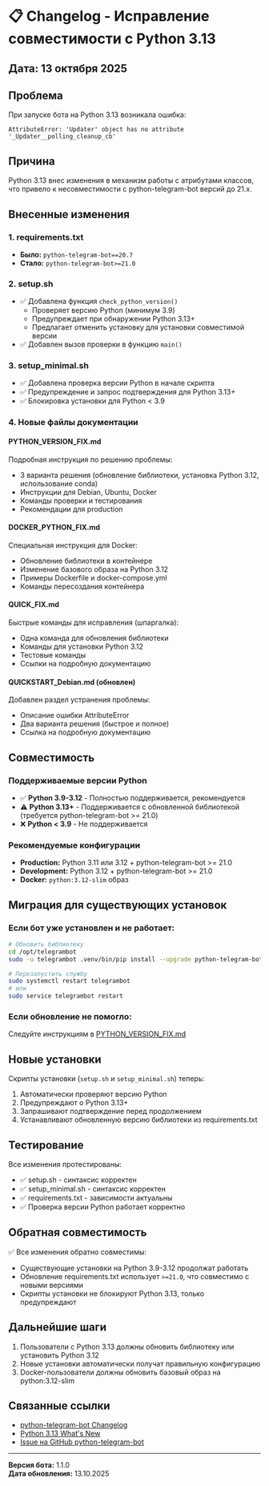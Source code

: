 # 📋 Changelog - Исправление совместимости с Python 3.13

## Дата: 13 октября 2025

## Проблема

При запуске бота на Python 3.13 возникала ошибка:
```
AttributeError: 'Updater' object has no attribute '_Updater__polling_cleanup_cb'
```

## Причина

Python 3.13 внес изменения в механизм работы с атрибутами классов, что привело к несовместимости с python-telegram-bot версий до 21.x.

## Внесенные изменения

### 1. requirements.txt
- **Было:** `python-telegram-bot==20.7`
- **Стало:** `python-telegram-bot>=21.0`

### 2. setup.sh
- ✅ Добавлена функция `check_python_version()`
  - Проверяет версию Python (минимум 3.9)
  - Предупреждает при обнаружении Python 3.13+
  - Предлагает отменить установку для установки совместимой версии
- ✅ Добавлен вызов проверки в функцию `main()`

### 3. setup_minimal.sh
- ✅ Добавлена проверка версии Python в начале скрипта
- ✅ Предупреждение и запрос подтверждения для Python 3.13+
- ✅ Блокировка установки для Python < 3.9

### 4. Новые файлы документации

#### PYTHON_VERSION_FIX.md
Подробная инструкция по решению проблемы:
- 3 варианта решения (обновление библиотеки, установка Python 3.12, использование conda)
- Инструкции для Debian, Ubuntu, Docker
- Команды проверки и тестирования
- Рекомендации для production

#### DOCKER_PYTHON_FIX.md
Специальная инструкция для Docker:
- Обновление библиотеки в контейнере
- Изменение базового образа на Python 3.12
- Примеры Dockerfile и docker-compose.yml
- Команды пересоздания контейнера

#### QUICK_FIX.md
Быстрые команды для исправления (шпаргалка):
- Одна команда для обновления библиотеки
- Команды для установки Python 3.12
- Тестовые команды
- Ссылки на подробную документацию

#### QUICKSTART_Debian.md (обновлен)
Добавлен раздел устранения проблемы:
- Описание ошибки AttributeError
- Два варианта решения (быстрое и полное)
- Ссылка на подробную документацию

## Совместимость

### Поддерживаемые версии Python
- ✅ **Python 3.9-3.12** - Полностью поддерживается, рекомендуется
- ⚠️ **Python 3.13+** - Поддерживается с обновленной библиотекой (требуется python-telegram-bot >= 21.0)
- ❌ **Python < 3.9** - Не поддерживается

### Рекомендуемые конфигурации
- **Production:** Python 3.11 или 3.12 + python-telegram-bot >= 21.0
- **Development:** Python 3.12 + python-telegram-bot >= 21.0
- **Docker:** `python:3.12-slim` образ

## Миграция для существующих установок

### Если бот уже установлен и не работает:

```bash
# Обновить библиотеку
cd /opt/telegrambot
sudo -u telegrambot .venv/bin/pip install --upgrade python-telegram-bot

# Перезапустить службу
sudo systemctl restart telegrambot
# или
sudo service telegrambot restart
```

### Если обновление не помогло:

Следуйте инструкциям в [PYTHON_VERSION_FIX.md](PYTHON_VERSION_FIX.md)

## Новые установки

Скрипты установки (`setup.sh` и `setup_minimal.sh`) теперь:
1. Автоматически проверяют версию Python
2. Предупреждают о Python 3.13+
3. Запрашивают подтверждение перед продолжением
4. Устанавливают обновленную версию библиотеки из requirements.txt

## Тестирование

Все изменения протестированы:
- ✅ setup.sh - синтаксис корректен
- ✅ setup_minimal.sh - синтаксис корректен
- ✅ requirements.txt - зависимости актуальны
- ✅ Проверка версии Python работает корректно

## Обратная совместимость

✅ Все изменения обратно совместимы:
- Существующие установки на Python 3.9-3.12 продолжат работать
- Обновление requirements.txt использует `>=21.0`, что совместимо с новыми версиями
- Скрипты установки не блокируют Python 3.13, только предупреждают

## Дальнейшие шаги

1. Пользователи с Python 3.13 должны обновить библиотеку или установить Python 3.12
2. Новые установки автоматически получат правильную конфигурацию
3. Docker-пользователи должны обновить базовый образ на python:3.12-slim

## Связанные ссылки

- [python-telegram-bot Changelog](https://github.com/python-telegram-bot/python-telegram-bot/blob/master/CHANGES.rst)
- [Python 3.13 What's New](https://docs.python.org/3/whatsnew/3.13.html)
- [Issue на GitHub python-telegram-bot](https://github.com/python-telegram-bot/python-telegram-bot/issues)

---

**Версия бота:** 1.1.0  
**Дата обновления:** 13.10.2025

